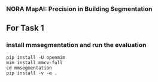 ### NORA MapAI: Precision in Building Segmentation


## For Task 1
### install mmsegmentation and run the evaluation
    pip install -U openmim
    mim install mmcv-full
    cd mmsegmentation
    pip install -v -e .
